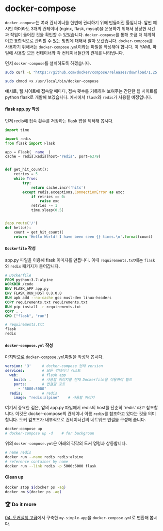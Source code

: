 # docker-compose

`docker-compose`는 여러 컨테이너를 한번에 관리하기 위해 만들어진 툴입니다.
앞썬 예시만 하더라도 3개의 컨테이너 (nginx, flask, mysql)을 운용하기 위해서 상당한 시간과 작업이 들어간 것을 확인할 수 있었습니다.
`docker-compose`를 통해 조금 더 체계적이고 통합적으로 관리할 수 있는 방법에 대해서 알아 보겠습니다.
`docker-compose`를 사용하기 위해서는 `docker-compose.yml`이라는 파일을 작성해야 합니다. 이 YAML 파일에 사용할 모든 컨테이너와 각 컨테이너들간의 관계를 나타냅니다.

먼저 `docker-compose`를 설치하도록 하겠습니다.
```bash
sudo curl -L "https://github.com/docker/compose/releases/download/1.25.4/docker-compose-$(uname -s)-$(uname -m)" -o /usr/local/bin/docker-compose

sudo chmod +x /usr/local/bin/docker-compose
```

예시로, 웹 사이트에 접속할 때마다, 접속 횟수를 기록하여 보여주는 간단한 웹 사이트를 python flask로 개발해 보겠습니다.
예시에서 `flask`와 `redis`가 사용될 예정입니다.

#### flask app.py 작성

먼저 redis에 접속 횟수를 저장하는 flask 앱을 제작해 봅시다.

```python
import time

import redis
from flask import Flask

app = Flask(__name__)
cache = redis.Redis(host='redis', port=6379)


def get_hit_count():
    retries = 5
    while True:
        try:
            return cache.incr('hits')
        except redis.exceptions.ConnectionError as exc:
            if retries == 0:
                raise exc
            retries -= 1
            time.sleep(0.5)


@app.route('/')
def hello():
    count = get_hit_count()
    return 'Hello World! I have been seen {} times.\n'.format(count)
```

#### `Dockerfile` 작성

app.py 파일을 이용해 flask 이미지를 만듭니다.
이때 `requirements.txt`에는 `flask`와 `redis` 패키지가 들어갑니다.

```Dockerfile
# Dockerfile
FROM python:3.7-alpine
WORKDIR /code
ENV FLASK_APP app.py
ENV FLASK_RUN_HOST 0.0.0.0
RUN apk add --no-cache gcc musl-dev linux-headers
COPY requirements.txt requirements.txt
RUN pip install -r requirements.txt
COPY . .
CMD ["flask", "run"]
```

```bash
# requirements.txt
flask
redis
```

#### `docker-compose.yml` 작성

마지막으로 `docker-compose.yml`파일을 작성해 봅시다.

```yaml
version: '3'     # docker-compose 현재 version
services:        # 모든 컨테이너 리스트
  web:           # flask app
    build: .     # 사용할 이미지를 현재 Dockerfile을 이용하여 빌드
    ports:       # 연결할 포트
      - "5000:5000"
  redis:         # redis
    image: "redis:alpine"    # 사용할 이미지
```

여기서 중요한 점은, 앞의 app.py 파일에서 redis의 host를 단순히 'redis' 라고 참조합니다. 이것은 docker-compose의 컨테이너 이름 `redis`를 참조하고 있다는 것을 의미 합니다. 도커 컴포즈가 내부적으로 컨테이너간의 네트워크 연결을 구성해 줍니다.

```bash
docker-compose up
# docker-compose up -d    # for backgroun
```

위의 `docker-compose.yml`은 아래의 각각의 도커 명령과 상등합니다.
```bash
# name redis
docker run --name redis redis:alpine
# reference container by name
docker run --link redis -p 5000:5000 flask

```

#### Clean up

```bash
docker stop $(docker ps -aq)
docker rm $(docker ps -aq)
```


### :trophy: Do it more

[04. 도커실행 고급](04.md#trophy-do-it-more)에서 구축한 `my-simple-app`을 `docker-compose.yml`로 변환해 봅시다.